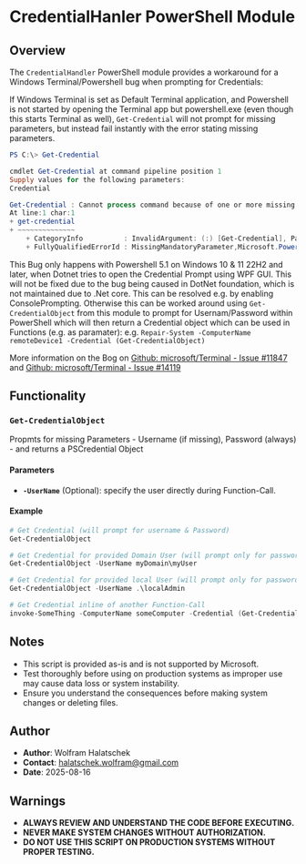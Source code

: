 # CredentialHanler PowerShell Module

## Overview

The `CredentialHandler` PowerShell module provides a workaround for a Windows Terminal/Powershell bug when prompting for Credentials:

If Windows Terminal is set as  Default Terminal application, and Powershell is not started by opening the Terminal app but powershell.exe (even though this starts Terminal as well), `Get-Credential` will not prompt for missing parameters, but instead fail instantly with the error stating missing parameters.

```Powershell
PS C:\> Get-Credential

cmdlet Get-Credential at command pipeline position 1
Supply values for the following parameters:
Credential

Get-Credential : Cannot process command because of one or more missing mandatory parameters: Credential.
At line:1 char:1
+ get-credential
+ ~~~~~~~~~~~~~~
    + CategoryInfo          : InvalidArgument: (:) [Get-Credential], ParameterBindingException
    + FullyQualifiedErrorId : MissingMandatoryParameter,Microsoft.PowerShell.Commands.GetCredentialCommand
```

This Bug only happens with Powershell 5.1 on Windows 10 & 11 22H2 and later, when Dotnet tries to open the Credential Prompt using WPF GUI.
This will not be fixed due to the bug being caused in DotNet foundation, which is not maintained due to .Net core.
This can be resolved e.g. by enabling ConsolePrompting. Otherwise this can be worked around using `Get-CredentialObject` from this module to prompt for Usernam/Password within PowerShell which will then return a Credential object which can be used in Functions (e.g. as paramater): e.g. `Repair-System -ComputerName remoteDevice1 -Credential (Get-CredentialObject)`

More information on the Bog on [Github: microsoft/Terminal - Issue #11847](https://github.com/microsoft/terminal/issues/11847#issuecomment-1402554766) and [Github: microsoft/Terminal - Issue #14119](https://github.com/microsoft/terminal/issues/14119)


## Functionality

### `Get-CredentialObject`

Propmts for missing Parameters - Username (if missing), Password (always) - and returns a PSCredential Object

#### Parameters

- **`-UserName`** (Optional): specify the user directly during Function-Call.

#### Example

```PowerShell
# Get Credential (will prompt for username & Password)
Get-CredentialObject

# Get Credential for provided Domain User (will prompt only for password)
Get-CredentialObject -UserName myDomain\myUser

# Get Credential for provided local User (will prompt only for password)
Get-CredentialObject -UserName .\localAdmin

# Get Credential inline of another Function-Call
invoke-SomeThing -ComputerName someComputer -Credential (Get-CredentialObject)
```



## Notes

- This script is provided as-is and is not supported by Microsoft.
- Test thoroughly before using on production systems as improper use may cause data loss or system instability.
- Ensure you understand the consequences before making system changes or deleting files.

## Author

- **Author**: Wolfram Halatschek
- **Contact**: halatschek.wolfram@gmail.com
- **Date**: 2025-08-16

## Warnings

- **ALWAYS REVIEW AND UNDERSTAND THE CODE BEFORE EXECUTING.**
- **NEVER MAKE SYSTEM CHANGES WITHOUT AUTHORIZATION.**
- **DO NOT USE THIS SCRIPT ON PRODUCTION SYSTEMS WITHOUT PROPER TESTING.**
